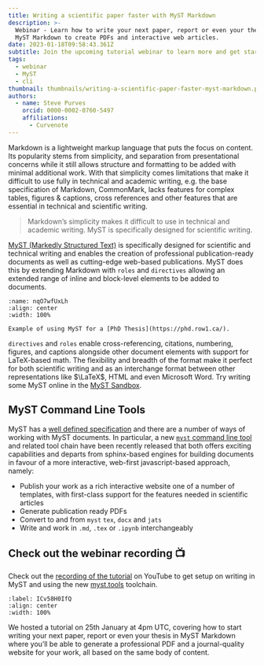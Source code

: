 ```yaml
---
title: Writing a scientific paper faster with MyST Markdown
description: >-
  Webinar - Learn how to write your next paper, report or even your thesis in
  MyST Markdown to create PDFs and interactive web articles.
date: 2023-01-18T09:58:43.361Z
subtitle: Join the upcoming tutorial webinar to learn more and get started
tags:
  - webinar
  - MyST
  - cli
thumbnail: thumbnails/writing-a-scientific-paper-faster-myst-markdown.png
authors:
  - name: Steve Purves
    orcid: 0000-0002-0760-5497
    affiliations:
      - Curvenote
---
```


Markdown is a lightweight markup language that puts the focus on content. Its popularity stems from simplicity, and separation from presentational concerns while it still allows structure and formatting to be added with minimal additional work. With that simplicity comes limitations that make it difficult to use fully in technical and academic writing, e.g. the base specification of Markdown, CommonMark, lacks features for complex tables, figures & captions, cross references and other features that are essential in technical and scientific writing.

> Markdown’s simplicity makes it difficult to use in technical and academic writing. MyST is specifically designed for scientific writing.

[MyST (Markedly Structured Text)](https://myst.tools/docs/spec) is specifically designed for scientific and technical writing and enables the creation of professional publication-ready documents as well as cutting-edge web-based publications. MyST does this by extending Markdown with `roles` and `directives` allowing an extended range of inline and block-level elements to be added to documents.

```{figure} images/AVQ2dzLNloEd25Io8NbA-Lq1FI8ONBnZIBPJmm0Pt-v1.png
:name: nqO7wfUxLh
:align: center
:width: 100%

Example of using MyST for a [PhD Thesis](https://phd.row1.ca/).
```

`directives` and `roles` enable cross-referencing, citations, numbering, figures, and captions alongside other document elements with support for LaTeX-based math. The flexibility and breadth of the format make it perfect for both scientific writing and as an interchange format between other representations like $\LaTeX$, HTML and even Microsoft Word. Try writing some MyST online in the [MyST Sandbox](https://myst.tools/sandbox).

## MyST Command Line Tools

MyST has a [well defined specification](https://myst.tools/docs/spec) and there are a number of ways of working with MyST documents. In particular, a new [`myst` command line tool](https://myst.tools/docs/mystjs) and related tool chain have been recently released that both offers exciting capabilities and departs from sphinx-based engines for building documents in favour of a more interactive, web-first javascript-based approach, namely:

- Publish your work as a rich interactive website one of a number of templates, with first-class support for the features needed in scientific articles
- Generate publication ready PDFs
- Convert to and from `myst` `tex`, `docx` and `jats`
- Write and work in `.md`, `.tex` or `.ipynb` interchangeably

## Check out the webinar recording 📺

Check out the [recording of the tutorial](https://www.youtube.com/watch?v=NxSNVt9XsCI) on YouTube to get setup on writing in MyST and using the new [myst.tools](https://myst.tools) toolchain.

```{iframe} https://www.youtube-nocookie.com/embed/NxSNVt9XsCI
:label: ICv58H0IfQ
:align: center
:width: 100%
```

We hosted a tutorial on 25th January at 4pm UTC, covering how to start writing your next paper, report or even your thesis in MyST Markdown where you’ll be able to generate a professional PDF and a journal-quality website for your work, all based on the same body of content.
